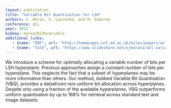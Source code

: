 ```yaml
---
layout: publication
title: "Variable Bit Quantisation for LSH"
authors: S. Moran, V. Lavrenko, and M. Osborne
conference: ACL
year: 2013
bibkey: moran2013bvariable
additional_links:
   - {name: "PDF", url: "http://homepages.inf.ed.ac.uk/miles/papers/acl13.pdf"}
   - {name: "Talk", url: "https://www.slideshare.net/sjmoran1/acl-variable-bit-quantisation-talk"}
---
```

We introduce a scheme for optimally allocating
a variable number of bits per
LSH hyperplane. Previous approaches assign
a constant number of bits per hyperplane.
This neglects the fact that a subset
of hyperplanes may be more informative
than others. Our method, dubbed Variable
Bit Quantisation (VBQ), provides a datadriven
non-uniform bit allocation across
hyperplanes. Despite only using a fraction
of the available hyperplanes, VBQ outperforms
uniform quantisation by up to 168%
for retrieval across standard text and image
datasets.
